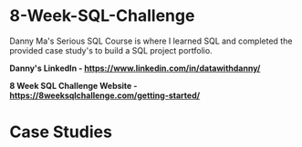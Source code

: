 # 8-Week-SQL-Challenge
 Danny Ma's Serious SQL Course is where I learned SQL and completed the provided case study's to build a SQL project portfolio.

**Danny's LinkedIn - https://www.linkedin.com/in/datawithdanny/**

**8 Week SQL Challenge Website - https://8weeksqlchallenge.com/getting-started/**

# Case Studies

